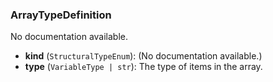 ### ArrayTypeDefinition

No documentation available.

- **kind** (`StructuralTypeEnum`): (No documentation available.)
- **type** (`VariableType | str`): The type of items in the array.
